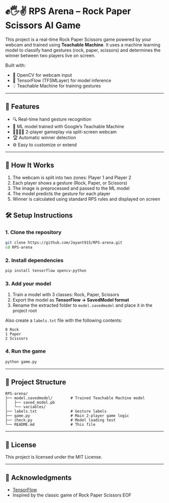 # ✊🖐✌️ RPS Arena – Rock Paper Scissors AI Game

This project is a real-time Rock Paper Scissors game powered by your webcam and trained using **Teachable Machine**. It uses a machine learning model to classify hand gestures (rock, paper, scissors) and determines the winner between two players live on screen.

Built with:
- 🎥 OpenCV for webcam input
- 🤖 TensorFlow (TFSMLayer) for model inference
- 💡 Teachable Machine for training gestures

---

## 🚀 Features

- 🔍 Real-time hand gesture recognition  
- 🧠 ML model trained with Google’s Teachable Machine  
- 👨‍👩‍👧‍👦 2-player gameplay via split-screen webcam  
- 🏆 Automatic winner detection  
- ⚙️ Easy to customize or extend  

---

## 🧠 How It Works

1. The webcam is split into two zones: Player 1 and Player 2  
2. Each player shows a gesture (Rock, Paper, or Scissors)  
3. The image is preprocessed and passed to the ML model  
4. The model predicts the gesture for each player  
5. Winner is calculated using standard RPS rules and displayed on screen  


## 🛠️ Setup Instructions

### 1. Clone the repository

```bash
git clone https://github.com/Jayant915/RPS-arena.git
cd RPS-arena
```

### 2. Install dependencies

```bash
pip install tensorflow opencv-python
```

### 3. Add your model

1. Train a model with 3 classes: Rock, Paper, Scissors  
2. Export the model as **TensorFlow → SavedModel format**  
3. Rename the extracted folder to `model.savedmodel` and place it in the project root  

Also create a `labels.txt` file with the following contents:

```
0 Rock
1 Paper
2 Scissors
```

### 4. Run the game

```bash
python game.py
```

---

## 📁 Project Structure

```
RPS-arena/
├── model.savedmodel/        # Trained Teachable Machine model
│   ├── saved_model.pb
│   └── variables/
├── labels.txt               # Gesture labels
├── game.py                  # Main 2-player game logic
├── check.py                 # Model loading test
└── README.md                # This file
```

---

## 📄 License

This project is licensed under the MIT License.

---

## 🙌 Acknowledgments

- [TensorFlow](https://www.tensorflow.org/)
- Inspired by the classic game of Rock Paper Scissors
EOF
